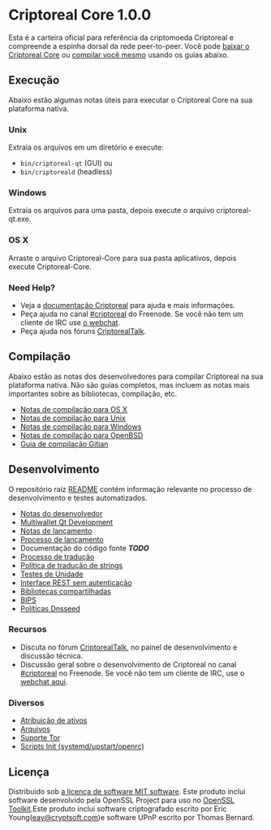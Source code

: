 Criptoreal Core 1.0.0
=====================

Esta é a carteira oficial para referência da criptomoeda Criptoreal e compreende a espinha dorsal da rede peer-to-peer. Você pode [baixar o Criptoreal Core](https://www.criptoreal.org/downloads/) ou [compilar você mesmo](#building) usando os guias abaixo.

Execução
---------------------
Abaixo estão algumas notas úteis para executar o Criptoreal Core na sua plataforma nativa.

### Unix

Extraia os arquivos em um diretório e execute:

- `bin/criptoreal-qt` (GUI) ou
- `bin/criptoreald` (headless)

### Windows

Extraia os arquivos para uma pasta, depois execute o arquivo criptoreal-qt.exe.

### OS X

Arraste o arquivo Criptoreal-Core para sua pasta aplicativos, depois execute Criptoreal-Core.

### Need Help?

* Veja a [documentação Criptoreal](https://criptoreal.atlassian.net/wiki/display/DOC) para ajuda e mais informações.
* Peça ajuda no canal [#criptoreal](http://webchat.freenode.net?channels=criptoreal) do Freenode. Se você não tem um cliente de IRC use [o webchat](http://webchat.freenode.net?channels=criptoreal).
* Peça ajuda nos fóruns [CriptorealTalk](https://criptorealtalk.org/).

Compilação
---------------------
Abaixo estão as notas dos desenvolvedores para compilar Criptoreal na sua plataforma nativa. Não são guias completos, mas incluem as notas mais importantes sobre as bibliotecas, compilação, etc.

- [Notas de compilação para OS X](build-osx.md)
- [Notas de compilação para Unix](build-unix.md)
- [Notas de compilação para Windows](build-windows.md)
- [Notas de compilação para OpenBSD](build-openbsd.md)
- [Guia de compilação Gitian](gitian-building.md)

Desenvolvimento
---------------------
O repositório raiz [README](/README.md) contém informação relevante no processo de desenvolvimento e testes automatizados.

- [Notas do desenvolvedor](developer-notes.md)
- [Multiwallet Qt Development](multiwallet-qt.md)
- [Notas de lançamento](release-notes.md)
- [Processo de lançamento](release-process.md)
- Documentação do código fonte ***TODO***
- [Processo de tradução](translation_process.md)
- [Política de tradução de strings](translation_strings_policy.md)
- [Testes de Unidade](unit-tests.md)
- [Interface REST sem autenticação](REST-interface.md)
- [Bibliotecas compartilhadas](shared-libraries.md)
- [BIPS](bips.md)
- [Políticas Dnsseed](dnsseed-policy.md)

### Recursos
* Discuta no fórum [CriptorealTalk](https://criptorealtalk.org/), no painel de desenvolvimento e discussão técnica.
* Discussão geral sobre o desenvolvimento de Criptoreal no canal [#criptoreal](http://webchat.freenode.net/?channels=criptoreal) no Freenode. Se você não tem um cliente de IRC, use o [webchat aqui](http://webchat.freenode.net/?channels=criptoreal).

### Diversos
- [Atribuição de ativos](assets-attribution.md)
- [Arquivos](files.md)
- [Suporte Tor](tor.md)
- [Scripts Init (systemd/upstart/openrc)](init.md)

Licença
---------------------
Distribuido sob [a licença de software MIT software](http://www.opensource.org/licenses/mit-license.php).
Este produto inclui software desenvolvido pela OpenSSL Project para uso no [OpenSSL Toolkit](https://www.openssl.org/).Este produto inclui software criptografado escrito por Eric Young([eay@cryptsoft.com](mailto:eay@cryptsoft.com))e software UPnP escrito por Thomas Bernard.
